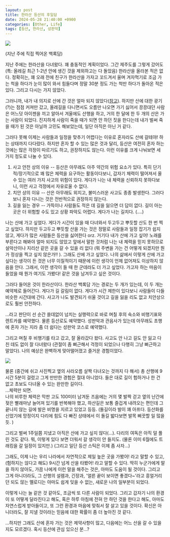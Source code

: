 ```yaml
---
layout: post
title: 한라산 등산의 후일담
date: 2024-05-28 21:40:00 +0900
categories: [Other, Life]
tags: [등산, 한라산, 성판악]
---
```


![](https://pbs.twimg.com/media/GOJiWoQbUAAeS7Y?format=jpg&name=large)

(지난 주에 직접 찍어온 백록담)

지난 주에는 한라산을 다녀왔다. 꽤 충동적인 계획이었다. 그간 제주도를 그렇게 갔어도(특: 올레길 최근 1-2년 안에 생긴 것을 제외하고는 다 돌았음) 한라산을 올라본 적은 없다. 정확히는, 꽤 오래 전에 친구가 한라산을 가자고 꼬드겨서 울며 겨자먹기로 조금 가는 척을 하다가 눈이 많이 와서 힘들다며 정말 30분 정도 가는 척만 하다가 돌아온 적은 있다. 그리고 다시는 가지 않았다.

그러니까, 내가 내 의지로 산에 간 것은 얼마 되지 않았다([참고](https://cojette.github.io/posts/recollection2023half/)). 하지만 산에 대한 광기(?)는 점점 커져만 갔고, 올레길을 다니면서도 오름만 나오면 가기 싫어서 끙끙대던 사람은 어느덧 아이젠을 끼고 알아서 겨울에도 산행을 하고, 거의 한 달에 한 두 개의 산은 가는 사람이 되었다. 진지하게 사람이 죽을 때가 되면 안 하던 짓을 한다는데 내가 벌써 죽을 때가 된 것은 아닐까 고민도 해보았는데, 일단 아직은 아닌 거 같다.

그러다 못해 이제는 사람들과 일정을 맞추기 어렵다는 이유로 혼자라도 산에 갈테야! 하는 상태까지 다다랐다. 하지만 혼자 할 수 있는 많은 것과 달리, 등산은 여전히 혼자 하는 것에는 많은 걱정이 따르기도 하고, 권장하지도 않는다. 이런 이유를 크게 나눠보면 세 가지 정도로 나눌 수 있다.

1.  사고 안전 상의 이유 -- 등산은 아무래도 아주 약간의 위험 요소가 있다. 특히 단기적/장기적으로 꽤 많은 체력을 요구하는 활동이다보니, 갑자기 체력이 떨어져서 올 수 있는 여러 가지 사고의 위험이 있다. 게다가 나는 내 체력을 신뢰하지 못하다보니, 이런 사고 걱정에서 자유로울 수 없다.
2.  치안 상의 이유 -- 산은 아무래도 외지고, 불미스러운 사고도 종종 발생한다. 그러다보니 혼자 다니는 것은 전반적으로 권장하지 않는다.
3.  길을 잃는 경우 -- 가뜩이나 사람들도 적은 데 길을 잃으면 더 답이 없다. 길이 아는 곳은 더 위험할 수도 있고 상황 파악도 어렵다. 게다가 나는 길치다. (....)

나는 산에 가고 싶었다. 게다가 시간이 있을 때 다녀와서 두고두고 뿌듯할 산도 한 번 찍고 싶었다. 하지만 두고두고 뿌듯할 산을 가는 것은 정말로 사람들과 일정 잡기가 쉽지 않고, 게다가 많은 사람들은 등산을 싫어한다 orz. 거기다 내가 산에 가고 싶어! 노래를 부른다고 해봐야 얼마 되지도 않았고 앞에서 말한 것처럼 나는 내 체력을 믿지 못하므로 설악산이나 지리산 같은 곳을 갈 수 있을 리 없다 (뭐 주변을 가는 건 어떻게 되겠지만 뭔가 정상을 찍고 싶지 않은가!! ). 그래도 산에 가고 싶었다. 나의 삶에서 이렇게 산에 가고 싶다는 생각이 든 것은 너무 이질적이기 때문에 이런 생각이 언제 없어져도 이상하지 않음을 안다. 그래서, 이런 생각이 들 때 한 군데라도 더 가고 싶었다. 가고자 하는 마음이 들었을 때 뭔가 여기도 가봤다! 같은 것을 남겨두고 싶은 것이다.

그러다 들어온 것이 한라산이다. 한라산 백록담 가는 경로는 두 개가 있는데, 이 두 개는 예약제로 들어간다. 게다가 길 갈림이 없다. 게다가 시간 제한이 있다보니 사람들이 다들 비슷한 시간대에 간다. 사고가 나도 발견되기 쉬울 것이고 길을 잃을 리도 없고 치안상으로도 훨씬 안전하다.

...라고 판단이 선 순간 쓸데없이 넘치는 실행력으로 바로 며칠 후의 숙소와 비행기표와 렌트카를 예약했다. 물론 등산로도 예약했다. 성판악과 관음사가 있는데 아무래도 초행에 혼자 가는 지라 좀 더 쉽다는 성판악 코스로 예약했다.

그리고 며칠 후 비행기를 타고 갔고, 잘 올라갔다 왔다. 사고도 안 나고 길도 안 잃고 다친 데도 없이 잘 다녀왔다 (관절이 좀 뻐근해서 걱정이 되었으나 다행히 그냥 뻐근하고 말았다). 나의 예상은 완벽하게 맞아떨어졌고 즐거운 경험이었다.

![](https://cojette.wordpress.com/wp-content/uploads/2024/05/image.png?w=768)

물론 (중간에 쉬고 사진찍고 옆의 사라오름 살짝 다녀오는 것까지 다 해서) 총 산행에 9시간 5분이 걸렸고 그게 만만한 경험은 절대 아니었다. 들은 대로 길이 험하거나 한 건 없고 초보도 다녀올 수 있는 완만한 길이다.\
...체력만 되면.\
나의 비루한 체력은 막판 고도 100미터 남겨둔 즈음에는 거의 몇 발짝 걷고 옆의 난간에 젖은 빨래마냥 늘어져 있기를 반복해야 했고, 하산길은 보통 즐겁게 내려오는 편인데 그 끝나지 않는 길에 발은 비명을 지르고 있었고 등등. (돌길이라 발이 꽤 아프다. 등산화를 신었기에 망정이지 다리에 힘도 다 빠진 상태에서 이 돌길 밟다보면 발목 삐끗할 일 많을 듯. )

그리고 벌써 1주일쯤 지냈고 아직은 산에 가고 싶지 않다(...). 다리의 여독은 아직 덜 풀린 것도 같다. 뭐, 이렇게 있다 보면 더워서 갈 생각이 안 들지도. (물론 이미 6월에도 트래킹을 갈 일정이 있지만.) (그리고 일단 등산 스틱은 이제 좀 사자...)

그래도, 이제 나는 우리 나라에서 자연적으로 제일 높은 곳을 가봤어! 라고 말할 수 있고, (험하지는 않다고 해도) 9시간 넘게 산을 타봤어! 라고 말할 수 있다. 딱히 누군가에게 말을 하지 않아도, 가끔 나에게 이런 말을 해주는 것은, 아마도 도움이 될 것이다. 그리고 그게 아니더라도, 그 산행의 설렘과, 긴장과, '얼른 끝이 보이면 좋겠다~'라고 흥얼거리던 되도 않는 멜로디는 아마도 쉽게 잊을 수 없는, 새로운 나의 일부분이 되었다.

이렇게 나는 늘 같은 것 같아도, 조금씩 또 다른 사람이 되었다. 그리고 갑자기 나의 환경이 또 어떻게 달라진다고 해도, 혹은 하루 아침에 전혀 안 하던 것을 한다고 해도, 아마도 자연스럽게 받아들이고, 또 그런 환경과 마음에 맞춰서 잘 살고 있을 것이다. 확신은 아니더라도, 잘 지낼 것이라는 믿음에 대한 확률이 좀 더 높아진 것 같다.

...하지만 그래도 산에 혼자 가는 것은 제약사항이 많고, 다음에는 어느 산을 갈 수 있을 지도 모르겠다. 혹시 등산에 관심 있으신 분...?
